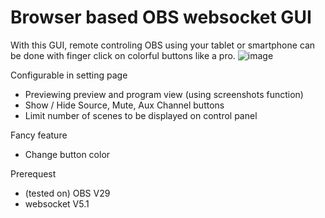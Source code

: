 # Browser based OBS websocket GUI

With this GUI, remote controling OBS using your tablet or smartphone can be done with finger click on colorful buttons like a pro.
![image](https://github.com/user-attachments/assets/d0178423-056a-4bc4-bee0-1ff18ee7cb72)



Configurable in setting page
- Previewing preview and program view (using screenshots function)
- Show / Hide  Source, Mute, Aux Channel buttons
- Limit number of scenes to be displayed on control panel


Fancy feature
- Change button color


Prerequest
- (tested on) OBS V29
- websocket V5.1
